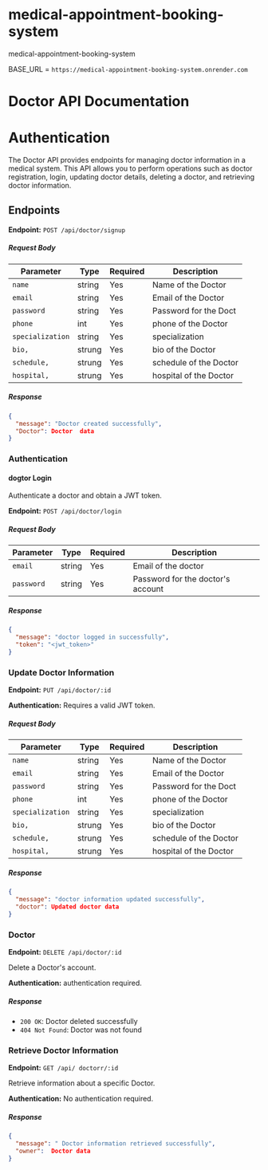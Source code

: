 # medical-appointment-booking-system
medical-appointment-booking-system

BASE_URL = `https://medical-appointment-booking-system.onrender.com`

# Doctor API Documentation

# Authentication

The Doctor API provides endpoints for managing doctor information in a medical system. This API allows you to perform operations such as doctor registration, login, updating doctor details, deleting a doctor, and retrieving doctor information.

## Endpoints


**Endpoint:** `POST /api/doctor/signup`

##### Request Body



| Parameter      | Type     | Required | Description           |
| ----------     | ------   | -------- | ------------------------- |
| `name`         | string   | Yes | Name of the Doctor    |
| `email`        | string   | Yes | Email of the Doctor   |
| `password`     | string   | Yes | Password for the Doct |
| `phone`        | int      | Yes | phone of the Doctor   |
|`specialization`| string   | Yes |  specialization       |
| `bio,`         | strung   | Yes | bio of the Doctor     |
| `schedule,`    | strung   | Yes | schedule of the Doctor|
| `hospital,`    | strung   | Yes | hospital of the Doctor|


##### Response

```json
{
  "message": "Doctor created successfully",
  "Doctor": Doctor  data
}
```


### Authentication

#### dogtor Login

Authenticate a doctor and obtain a JWT token.

**Endpoint:** `POST /api/doctor/login`

##### Request Body

| Parameter  | Type   | Required | Description                          |
| ---------- | ------ | -------- | ------------------------------------ |
| `email`    | string | Yes      | Email of the doctor                  |
| `password` | string | Yes      | Password for the doctor's account    |

##### Response

```json
{
  "message": "doctor logged in successfully",
  "token": "<jwt_token>"
}
```



### Update Doctor Information

**Endpoint:** `PUT /api/doctor/:id`

**Authentication:** Requires a valid JWT token.

##### Request Body

| Parameter  | Type   | Required | Description                               |
| ---------- | ------ | -------- | ----------------------------------------- |
| `name`         | string   | Yes | Name of the Doctor    |
| `email`        | string   | Yes | Email of the Doctor   |
| `password`     | string   | Yes | Password for the Doct |
| `phone`        | int      | Yes | phone of the Doctor   |
|`specialization`| string   | Yes |  specialization       |
| `bio,`         | strung   | Yes | bio of the Doctor     |
| `schedule,`    | strung   | Yes | schedule of the Doctor|
| `hospital,`    | strung   | Yes | hospital of the Doctor|

##### Response

```json
{
  "message": "doctor information updated successfully",
  "doctor": Updated doctor data
}
```


### Doctor 

**Endpoint:** `DELETE /api/doctor/:id`

Delete a Doctor's account.

**Authentication:** authentication required.

##### Response

- `200 OK`: Doctor deleted successfully
- `404 Not Found`: Doctor was not found

### Retrieve Doctor Information

**Endpoint:** `GET /api/ doctorr/:id`

Retrieve information about a specific  Doctor.

**Authentication:** No authentication required.

##### Response

```json
{
  "message": " Doctor information retrieved successfully",
  "owner":  Doctor data
}
```









